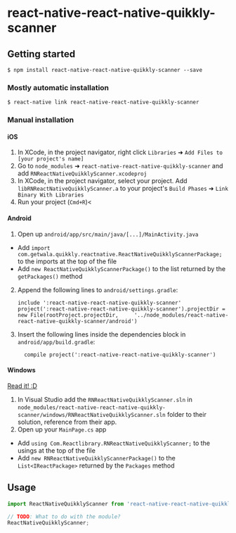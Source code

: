 
# react-native-react-native-quikkly-scanner

## Getting started

`$ npm install react-native-react-native-quikkly-scanner --save`

### Mostly automatic installation

`$ react-native link react-native-react-native-quikkly-scanner`

### Manual installation


#### iOS

1. In XCode, in the project navigator, right click `Libraries` ➜ `Add Files to [your project's name]`
2. Go to `node_modules` ➜ `react-native-react-native-quikkly-scanner` and add `RNReactNativeQuikklyScanner.xcodeproj`
3. In XCode, in the project navigator, select your project. Add `libRNReactNativeQuikklyScanner.a` to your project's `Build Phases` ➜ `Link Binary With Libraries`
4. Run your project (`Cmd+R`)<

#### Android

1. Open up `android/app/src/main/java/[...]/MainActivity.java`
  - Add `import com.getwala.quikkly.reactnative.ReactNativeQuikklyScannerPackage;` to the imports at the top of the file
  - Add `new ReactNativeQuikklyScannerPackage()` to the list returned by the `getPackages()` method
2. Append the following lines to `android/settings.gradle`:
  	```
  	include ':react-native-react-native-quikkly-scanner'
  	project(':react-native-react-native-quikkly-scanner').projectDir = new File(rootProject.projectDir, 	'../node_modules/react-native-react-native-quikkly-scanner/android')
  	```
3. Insert the following lines inside the dependencies block in `android/app/build.gradle`:
  	```
      compile project(':react-native-react-native-quikkly-scanner')
  	```

#### Windows
[Read it! :D](https://github.com/ReactWindows/react-native)

1. In Visual Studio add the `RNReactNativeQuikklyScanner.sln` in `node_modules/react-native-react-native-quikkly-scanner/windows/RNReactNativeQuikklyScanner.sln` folder to their solution, reference from their app.
2. Open up your `MainPage.cs` app
  - Add `using Com.Reactlibrary.RNReactNativeQuikklyScanner;` to the usings at the top of the file
  - Add `new RNReactNativeQuikklyScannerPackage()` to the `List<IReactPackage>` returned by the `Packages` method


## Usage
```javascript
import ReactNativeQuikklyScanner from 'react-native-react-native-quikkly-scanner';

// TODO: What to do with the module?
ReactNativeQuikklyScanner;
```
  